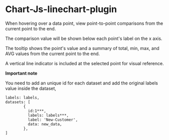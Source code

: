 # Chart-Js-linechart-plugin

When hovering over a data point, view point-to-point comparisons from the current point to the end.

The comparison value will be shown below each point's label on the x axis.

The tooltip shows the point's value and a summary of total, min, max, and AVG values from the current point to the end.

A vertical line indicator is included at the selected point for visual reference.


**Important note** 

You need to add an unique id for each dataset and add the original labels value inside the dataset,
```
labels: labels,
datasets: [
        {
          id:1***,
          labels: labels***,
          label: 'New-Customer',
          data: new_data,
        },
]
```

